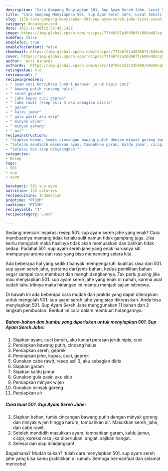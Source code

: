 ```yaml
---
description: "Cara Gampang Menyiapkan 501. Sup Ayam Sereh Jahe, Lezat Sekali"
title: "Cara Gampang Menyiapkan 501. Sup Ayam Sereh Jahe, Lezat Sekali"
slug: 1156-cara-gampang-menyiapkan-501-sup-ayam-sereh-jahe-lezat-sekali
category: Uncategorized
date: 2021-12-08T12:38:45.142Z
image: https://img-global.cpcdn.com/recipes/77f46f87a30050ff/680x482cq70/501-sup-ayam-sereh-jahe-foto-resep-utama.jpg
hideToc: false
enableToc: true
enableTocContent: false
thumbnail: https://img-global.cpcdn.com/recipes/77f46f87a30050ff/680x482cq70/501-sup-ayam-sereh-jahe-foto-resep-utama.jpg
cover: https://img-global.cpcdn.com/recipes/77f46f87a30050ff/680x482cq70/501-sup-ayam-sereh-jahe-foto-resep-utama.jpg
author:  Arti Winarni
authorAv:  https://img-global.cpcdn.com/users/10f60ec53423b969/60x60cq50/avatar.jpg
ratingvalue: 4.6
reviewcount: 7
recipeingredient:
- " ayam cuci bersihaku lumuri perasan jeruk nipis cuci"
- " bawang putih cincang halus"
- " sereh geprek"
- " jahe kupas cuci geprek"
- " cabe rawit resep asli 3 aku sebagian diiris"
- " garam"
- " kaldu jamur"
- " gula pasir aku skip"
- " minyak wijen"
- " minyak goreng"
- " air"
recipeinstructions:
- "Siapkan bahan, tumis cincangan bawang putih dengan minyak goreng dan minyak wijen hingga harum, tambahkan air. Masukkan sereh, jahe, dan cabe rawit."
- "Setelah mendidih masukkan ayam, tambahkan garam, kaldu jamur, cicipi, koreksi rasa jika diperlukan, angjat, sajikan hangat."
- "Selesai dan siap dihidangkan!"
categories:
- Resep
tags:
- 501
- sup
- ayam

katakunci: 501 sup ayam 
nutrition: 126 calories
recipecuisine: Indonesian
preptime: "PT32M"
cooktime: "PT53M"
recipeyield: "3"
recipecategory: Lunch

---
```



Sedang mencari inspirasi resep 501. sup ayam sereh jahe yang enak? Cara membuatnya memang tidak terlalu sulit namun tidak gampang juga. Jika keliru mengolah maka hasilnya tidak akan memuaskan dan bahkan tidak sedap. Padahal 501. sup ayam sereh jahe yang enak harusnya sih mempunyai aroma dan rasa yang bisa memancing selera kita.




Ada beberapa hal yang sedikit banyak mempengaruhi kualitas rasa dari 501. sup ayam sereh jahe, pertama dari jenis bahan, kedua pemilihan bahan segar sampai cara membuat dan menghidangkannya. Tak perlu pusing jika mau menyiapkan 501. sup ayam sereh jahe yang enak di rumah, karena asal sudah tahu triknya maka hidangan ini mampu menjadi sajian istimewa.


Di bawah ini ada beberapa cara mudah dan praktis yang dapat diterapkan untuk mengolah 501. sup ayam sereh jahe yang siap dikreasikan. Anda bisa menyiapkan 501. Sup Ayam Sereh Jahe menggunakan 11 bahan dan 2 langkah pembuatan. Berikut ini cara dalam membuat hidangannya.

<!--inarticleads1-->

##### Bahan-bahan dan bumbu yang diperlukan untuk menyiapkan 501. Sup Ayam Sereh Jahe:

1. Siapkan  ayam, cuci bersih,.aku lumuri perasan jeruk nipis, cuci
1. Persiapkan  bawang putih, cincang halus
1. Persiapkan  sereh, geprek
1. Persiapkan  jahe, kupas, cuci, geprek
1. Gunakan  cabe rawit, resep asli 3, aku sebagian diiris
1. Siapkan  garam
1. Siapkan  kaldu jamur
1. Gunakan  gula pasir, aku skip
1. Persiapkan  minyak wijen
1. Gunakan  minyak goreng
1. Persiapkan  air




<!--inarticleads2-->

##### Cara buat 501. Sup Ayam Sereh Jahe:

1. Siapkan bahan, tumis cincangan bawang putih dengan minyak goreng dan minyak wijen hingga harum, tambahkan air. Masukkan sereh, jahe, dan cabe rawit.
1. Setelah mendidih masukkan ayam, tambahkan garam, kaldu jamur, cicipi, koreksi rasa jika diperlukan, angjat, sajikan hangat.
1. Selesai dan siap dihidangkan!



Bagaimana? Mudah bukan? Itulah cara menyiapkan 501. sup ayam sereh jahe yang bisa kamu praktikkan di rumah. Semoga bermanfaat dan selamat mencoba!
